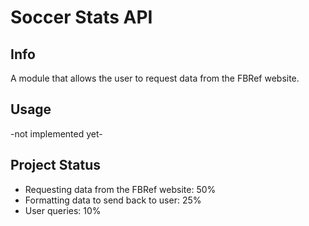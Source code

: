 # Soccer Stats API

## Info
A module that allows the user to request data from the FBRef website.

## Usage
-not implemented yet-

## Project Status
- Requesting data from the FBRef website: 50%
- Formatting data to send back to user: 25%
- User queries: 10%
